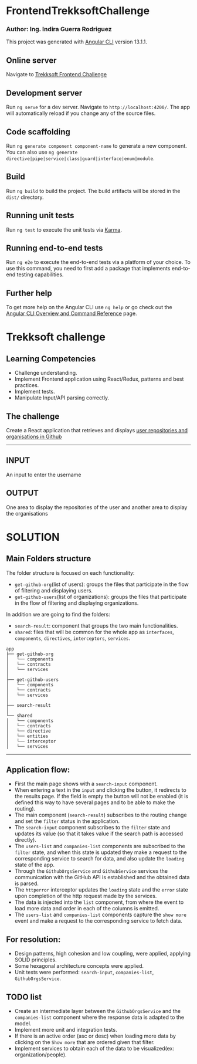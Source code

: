 # FrontendTrekksoftChallenge

### Author: Ing. Indira Guerra Rodriguez

This project was generated with [Angular CLI](https://github.com/angular/angular-cli) version 13.1.1.

## Online server 
Navigate to [Trekksoft Frontend Challenge](http://trekksoft-challenge.cubaworkers.com/)
## Development server

Run `ng serve` for a dev server. Navigate to `http://localhost:4200/`. The app will automatically reload if you change any of the source files.

## Code scaffolding

Run `ng generate component component-name` to generate a new component. You can also use `ng generate directive|pipe|service|class|guard|interface|enum|module`.

## Build

Run `ng build` to build the project. The build artifacts will be stored in the `dist/` directory.

## Running unit tests

Run `ng test` to execute the unit tests via [Karma](https://karma-runner.github.io).

## Running end-to-end tests

Run `ng e2e` to execute the end-to-end tests via a platform of your choice. To use this command, you need to first add a package that implements end-to-end testing capabilities.

## Further help

To get more help on the Angular CLI use `ng help` or go check out the [Angular CLI Overview and Command Reference](https://angular.io/cli) page.

# Trekksoft challenge
## Learning Competencies
- Challenge understanding.
- Implement Frontend application using React/Redux, patterns and best practices.
- Implement tests.
- Manipulate Input/API parsing correctly.

## The challenge

Create a React application that retrieves and displays [user repositories and organisations in Github](https://docs.github.com/en/rest)

---

## INPUT
An input to enter the username

## OUTPUT
One area to display the repositories of the user and another area to display the organisations

# SOLUTION

## Main Folders structure

The folder structure is focused on each functionality:
- `get-github-org`(list of users): groups the files that participate in the flow of filtering and displaying users.
- `get-github-users`(list of organizations): groups the files that participate in the flow of filtering and displaying organizations.

In addition we are going to find the folders:
- `search-result`: component that groups the two main functionalities.
- `shared`: files that will be common for the whole app as `interfaces`, `components`, `directives`, `interceptors`, `services`.

```
app
├── get-github-org
│   └── components
│   └── contracts
│   └── services
│
├── get-github-users
│   └── components
│   └── contracts
│   └── services
│
├── search-result
│
└── shared
│   └── components
│   └── contracts
│   └── directive
│   └── entities
│   └── interceptor
│   └── services
```

---

## Application flow:
- First the main page shows with a `search-input` component.
- When entering a text in the `input` and clicking the button, it redirects to the results page. If the field is empty the button will not be enabled (it is defined this way to have several pages and to be able to make the routing).
- The main component (`search-result`) subscribes to the routing change and set the `filter` status in the application.
- The `search-input` component subscribes to the `filter` state and updates its value (so that it takes value if the search path is accessed directly).
- The `users-list` and `companies-list` components are subscribed to the `filter` state, and when this state is updated they make a request to the corresponding service to search for data, and also update the `loading` state of the app.
- Through the `GithubOrgsService` and `GithubService` services the communication with the GitHub API is established and the obtained data is parsed.
- The `httperror` interceptor updates the `loading` state and the `error` state upon completion of the http request made by the services.
- The data is injected into the `list` component, from where the event to load more data and order in each of the columns is emitted.
- The `users-list` and `companies-list` components capture the `show more` event and make a request to the corresponding service to fetch data.

## For resolution:
- Design patterns, high cohesion and low coupling, were applied, applying SOLID principles.
- Some hexagonal architecture concepts were applied.
- Unit tests were performed: `search-input`, `companies-list`, `GithubOrgsService`.

## TODO list
- Create an intermediate layer between the `GithubOrgsService` and the `companies-list` component where the response data is adapted to the model.
- Implement more unit and integration tests.
- If there is an active order (asc or desc) when loading more data by clicking on the `Show more` that are ordered given that filter.
- Implement services to obtain each of the data to be visualized(ex: organization/people).

